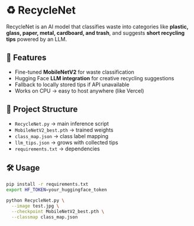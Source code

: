 # ♻️ RecycleNet

RecycleNet is an AI model that classifies waste into categories like **plastic, glass, paper, metal, cardboard, and trash**, and suggests **short recycling tips** powered by an LLM.

## 🚀 Features

- Fine-tuned **MobileNetV2** for waste classification
- Hugging Face **LLM integration** for creative recycling suggestions
- Fallback to locally stored tips if API unavailable
- Works on CPU → easy to host anywhere (like Vercel)

## 📂 Project Structure

- `RecycleNet.py` → main inference script
- `MobileNetV2_best.pth` → trained weights
- `class_map.json` → class label mapping
- `llm_tips.json` → grows with collected tips
- `requirements.txt` → dependencies

## 🛠️ Usage

```bash
pip install -r requirements.txt
export HF_TOKEN=your_huggingface_token

python RecycleNet.py \
  --image test.jpg \
  --checkpoint MobileNetV2_best.pth \
  --classmap class_map.json
```
